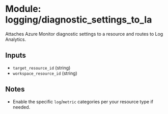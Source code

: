 # Module: logging/diagnostic_settings_to_la

Attaches Azure Monitor diagnostic settings to a resource and routes to Log Analytics.

## Inputs
- `target_resource_id` (string)
- `workspace_resource_id` (string)

## Notes
- Enable the specific `log`/`metric` categories per your resource type if needed.
